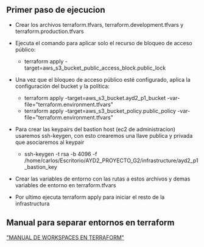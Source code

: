 ## Primer paso de ejecucion

-   Crear los archivos terraform.tfvars, terraform.development.tfvars y terraform.production.tfvars

-   Ejecuta el comando para aplicar solo el recurso de bloqueo de acceso público:
    -   terraform apply -target=aws_s3_bucket_public_access_block.public_lock

-   Una vez que el bloqueo de acceso público esté configurado, aplica la configuración del bucket y la política:
    -   terraform apply -target=aws_s3_bucket.ayd2_p1_bucket -var-file="terraform.environment.tfvars"
    -   terraform apply -target=aws_s3_bucket_policy.public_policy -var-file="terraform.environment.tfvars"

-   Para crear las keypairs del bastion host (ec2 de administracion) usaremos ssh-keygen, con esto crearemos una llave publica y privada que asociaremos al keypair
    -   ssh-keygen -t rsa -b 4096 -f /home/carlos/Escritorio/AYD2_PROYECTO_G2/infrastructure/ayd2_p1_bastion_key

-   Crear las variables de entorno con las rutas a estos archivos y demas variables de entorno en terraform.tfvars

-   Por ultimo ejecuta terraform apply para iniciar el resto de la infrastructura


## Manual para separar entornos en terraform

["MANUAL DE WORKSPACES EN TERRAFORM"](/infrastructure/manual_terraform_workspaces.md)

